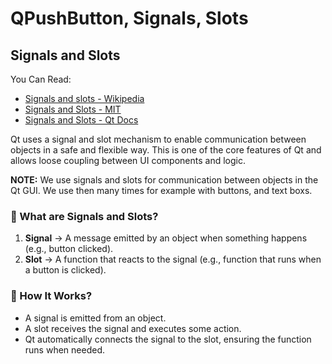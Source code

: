 # QPushButton, Signals, Slots

## **Signals and Slots**
You Can Read:
* [Signals and slots - Wikipedia](https://en.wikipedia.org/wiki/Signals_and_slots)
* [Signals and Slots - MIT](https://web.mit.edu/~firebird/arch/sun4x_58/doc/html/signalsandslots.html)
* [Signals and Slots - Qt Docs](https://doc.qt.io/qt-6/signalsandslots.html)

Qt uses a signal and slot mechanism to enable communication between objects in a safe and flexible way. This is one of the core features of Qt and allows loose coupling between UI components and logic.

**NOTE:** We use signals and slots for communication between objects in the Qt GUI. We use then many times for example with buttons, and text boxs.

### 📌 What are Signals and Slots?
1. **Signal** → A message emitted by an object when something happens (e.g., button clicked).
2. **Slot** → A function that reacts to the signal (e.g., function that runs when a button is clicked).

### 🔄 How It Works?
- A signal is emitted from an object.
- A slot receives the signal and executes some action.
- Qt automatically connects the signal to the slot, ensuring the function runs when needed.
